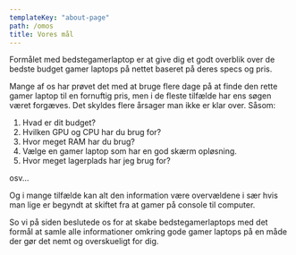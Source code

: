 ```yaml
---
templateKey: "about-page"
path: /omos
title: Vores mål
---
```


Formålet med bedstegamerlaptop er at give dig et godt overblik over de bedste budget gamer laptops på nettet baseret på deres specs og pris.

Mange af os har prøvet det med at bruge flere dage på at finde den rette gamer laptop til en fornuftig pris, men i de fleste tilfælde har ens søgen været forgæves. Det skyldes flere årsager man ikke er klar over. Såsom:

1. Hvad er dit budget?
2. Hvilken GPU og CPU har du brug for?
3. Hvor meget RAM har du brug?
4. Vælge en gamer laptop som har en god skærm opløsning.
5. Hvor meget lagerplads har jeg brug for?

osv...


Og i mange tilfælde kan alt den information være overvældene i sær hvis man lige er begyndt at skiftet fra at gamer på console til computer. 

So vi på siden beslutede os for at skabe bedstegamerlaptops med det formål at samle alle informationer omkring gode gamer laptops på en måde der gør det nemt og overskueligt for dig. 
